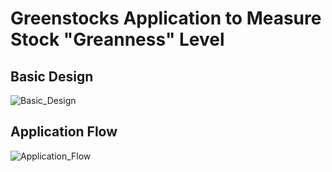 # Greenstocks Application to Measure Stock "Greanness" Level

## Basic Design
![Basic_Design](https://user-images.githubusercontent.com/6631390/156235497-88ebee1b-2c54-4be7-b619-dcbef5b65490.jpg)

## Application Flow
![Application_Flow](https://user-images.githubusercontent.com/6631390/156803641-8b781d5c-5430-41ea-bcb8-d6d80cf67930.jpg)
